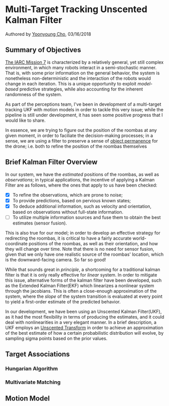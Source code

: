 # Multi-Target Tracking Unscented Kalman Filter

Authored by [Yoonyoung Cho](jchocholate@gmail.com), 03/16/2018

## Summary of Objectives

[The IARC Mission 7](http://www.aerialroboticscompetition.org/mission7/) is characterized by a relatively general, yet still complex environment, in which many robots interact in a semi-stochastic manner.
That is, with some prior information on the general behavior, the system is nonetheless non-deterministic and the interaction of the robots would change in each iteration.
This is a unique opportunity to exploit *model-based* predictive strategies, while also accounting for the inherent randomness of the system.

As part of the perceptions team, I've been in development of a multi-target tracking UKF with motion models in order to tackle this very issue;
while the pipeline is still under development, it has seen some positive progress that I would like to share.

In essence, we are trying to figure out the position of the roombas at any given moment, in order to faciliate the decision-making processes; in a sense, we are using a filter to preserve a sense of [object permanence](https://en.wikipedia.org/wiki/Object_permanence) for the drone; i.e. both to refine the position of the roombas themselves

## Brief Kalman Filter Overview

In our system, we have the *estimated* positions of the roombas, as well as *observations*; in typical applications, the incentive of applying a Kalman Filter are as follows, where the ones that apply to us have been checked:

- [x] To refine the observations, which are prone to noise;
- [x] To provide predictions, based on pervious known states;
- [x] To deduce additional information, such as velocity and orientation, based on observations without full-state information.
- [ ] To utilize multiple information sources and fuse them to obtain the best estimates (sensor fusion).

This is also true for our model; in order to develop an effective strategy for redirecting the roombas, it is critical to have a fairly accurate world-coordinate positions of the roombas, as well as their orientation, and how they will change over time. Note that there is no need for sensor fusion, given that we only have one realistic source of the roombas' location, which is the downward-facing camera. So far so good!

While that sounds great in *principle*, a shortcoming for a traditional kalman filter is that it is only really effective for *linear* system. In order to mitigate this issue, alternative forms of the kalman filter have been developed, such as the Extended Kalman Filter(EKF) which linearizes a nonlinear system through the jacobians. This is often a close-enough approximation of the system, where the *slope* of the system transition is evaluated at every point to yield a first-order estimate of the predicted behavior.

In our development, we have been using an Unscented Kalman Filter(UKF), as it had the most flexibility in terms of producing the estimates, and it could deal with nonlinearities in a very elegant manner. In a brief description, a UKF employs an [Unscented Transform](https://en.wikipedia.org/wiki/Unscented_transform) in order to achieve an approximation of the best estimate of how a certain probabilistic distribution will evolve, by sampling sigma points based on the prior values.

## Target Associations

### Hungarian Algorithm

### Multivariate Matching

## Motion Model


